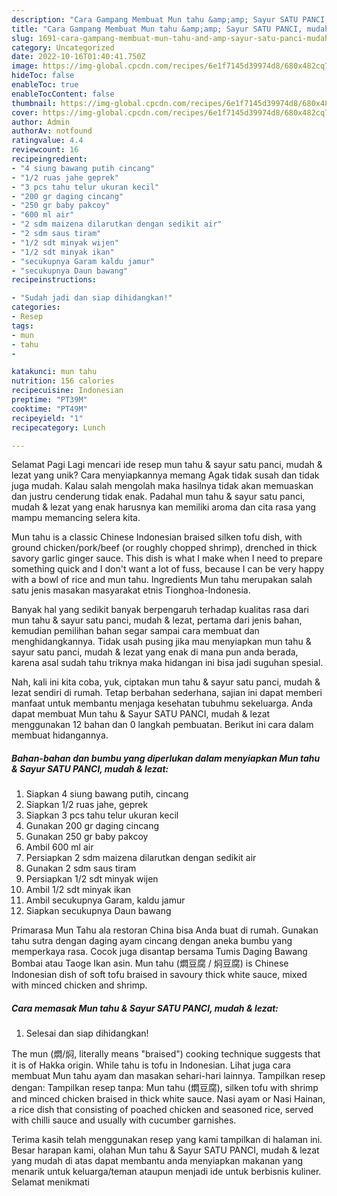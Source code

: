 ```yaml
---
description: "Cara Gampang Membuat Mun tahu &amp;amp; Sayur SATU PANCI, mudah &amp;amp; lezat yang Enak, Enak"
title: "Cara Gampang Membuat Mun tahu &amp;amp; Sayur SATU PANCI, mudah &amp;amp; lezat yang Enak, Enak"
slug: 1691-cara-gampang-membuat-mun-tahu-and-amp-sayur-satu-panci-mudah-and-amp-lezat-yang-enak-enak
category: Uncategorized
date: 2022-10-16T01:40:41.750Z
image: https://img-global.cpcdn.com/recipes/6e1f7145d39974d8/680x482cq70/mun-tahu-sayur-satu-panci-mudah-lezat-foto-resep-utama.jpg
hideToc: false
enableToc: true
enableTocContent: false
thumbnail: https://img-global.cpcdn.com/recipes/6e1f7145d39974d8/680x482cq70/mun-tahu-sayur-satu-panci-mudah-lezat-foto-resep-utama.jpg
cover: https://img-global.cpcdn.com/recipes/6e1f7145d39974d8/680x482cq70/mun-tahu-sayur-satu-panci-mudah-lezat-foto-resep-utama.jpg
author: Admin
authorAv: notfound
ratingvalue: 4.4
reviewcount: 16
recipeingredient:
- "4 siung bawang putih cincang"
- "1/2 ruas jahe geprek"
- "3 pcs tahu telur ukuran kecil"
- "200 gr daging cincang"
- "250 gr baby pakcoy"
- "600 ml air"
- "2 sdm maizena dilarutkan dengan sedikit air"
- "2 sdm saus tiram"
- "1/2 sdt minyak wijen"
- "1/2 sdt minyak ikan"
- "secukupnya Garam kaldu jamur"
- "secukupnya Daun bawang"
recipeinstructions:

- "Sudah jadi dan siap dihidangkan!"
categories:
- Resep
tags:
- mun
- tahu
- 

katakunci: mun tahu  
nutrition: 156 calories
recipecuisine: Indonesian
preptime: "PT39M"
cooktime: "PT49M"
recipeyield: "1"
recipecategory: Lunch

---
```



Selamat Pagi Lagi mencari ide resep mun tahu &amp; sayur satu panci, mudah &amp; lezat yang unik? Cara menyiapkannya memang Agak tidak susah dan tidak juga mudah. Kalau salah mengolah maka hasilnya tidak akan memuaskan dan justru cenderung tidak enak. Padahal mun tahu &amp; sayur satu panci, mudah &amp; lezat yang enak harusnya kan memiliki aroma dan cita rasa yang mampu memancing selera kita.


Mun tahu is a classic Chinese Indonesian braised silken tofu dish, with ground chicken/pork/beef (or roughly chopped shrimp), drenched in thick savory garlic ginger sauce. This dish is what I make when I need to prepare something quick and I don&#39;t want a lot of fuss, because I can be very happy with a bowl of rice and mun tahu. Ingredients Mun tahu merupakan salah satu jenis masakan masyarakat etnis Tionghoa-Indonesia.

Banyak hal yang sedikit banyak berpengaruh terhadap kualitas rasa dari mun tahu &amp; sayur satu panci, mudah &amp; lezat, pertama dari jenis bahan, kemudian pemilihan bahan segar sampai cara membuat dan menghidangkannya. Tidak usah pusing jika mau menyiapkan mun tahu &amp; sayur satu panci, mudah &amp; lezat yang enak di mana pun anda berada, karena asal sudah tahu triknya maka hidangan ini bisa jadi suguhan spesial.


Nah, kali ini kita coba, yuk, ciptakan mun tahu &amp; sayur satu panci, mudah &amp; lezat sendiri di rumah. Tetap berbahan sederhana, sajian ini dapat memberi manfaat untuk membantu menjaga kesehatan tubuhmu sekeluarga. Anda dapat membuat Mun tahu &amp; Sayur SATU PANCI, mudah &amp; lezat menggunakan 12 bahan dan 0 langkah pembuatan. Berikut ini cara dalam membuat hidangannya.

<!--inarticleads1-->

##### Bahan-bahan dan bumbu yang diperlukan dalam menyiapkan Mun tahu &amp; Sayur SATU PANCI, mudah &amp; lezat:

1. Siapkan 4 siung bawang putih, cincang
1. Siapkan 1/2 ruas jahe, geprek
1. Siapkan 3 pcs tahu telur ukuran kecil
1. Gunakan 200 gr daging cincang
1. Gunakan 250 gr baby pakcoy
1. Ambil 600 ml air
1. Persiapkan 2 sdm maizena dilarutkan dengan sedikit air
1. Gunakan 2 sdm saus tiram
1. Persiapkan 1/2 sdt minyak wijen
1. Ambil 1/2 sdt minyak ikan
1. Ambil secukupnya Garam, kaldu jamur
1. Siapkan secukupnya Daun bawang


Primarasa Mun Tahu ala restoran China bisa Anda buat di rumah. Gunakan tahu sutra dengan daging ayam cincang dengan aneka bumbu yang memperkaya rasa. Cocok juga disantap bersama Tumis Daging Bawang Bombai atau Taoge Ikan asin. Mun tahu (燜豆腐 / 焖豆腐) is Chinese Indonesian dish of soft tofu braised in savoury thick white sauce, mixed with minced chicken and shrimp. 

<!--inarticleads2-->

##### Cara memasak Mun tahu &amp; Sayur SATU PANCI, mudah &amp; lezat:


1. Selesai dan siap dihidangkan!

The mun (燜/焖, literally means &#34;braised&#34;) cooking technique suggests that it is of Hakka origin. While tahu is tofu in Indonesian. Lihat juga cara membuat Mun tahu ayam dan masakan sehari-hari lainnya. Tampilkan resep dengan: Tampilkan resep tanpa: Mun tahu (燜豆腐), silken tofu with shrimp and minced chicken braised in thick white sauce. Nasi ayam or Nasi Hainan, a rice dish that consisting of poached chicken and seasoned rice, served with chilli sauce and usually with cucumber garnishes. 

Terima kasih telah menggunakan resep yang kami tampilkan di halaman ini. Besar harapan kami, olahan Mun tahu &amp; Sayur SATU PANCI, mudah &amp; lezat yang mudah di atas dapat membantu anda menyiapkan makanan yang menarik untuk keluarga/teman ataupun menjadi ide untuk berbisnis kuliner. Selamat menikmati

